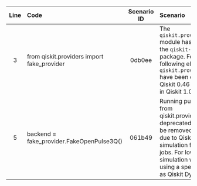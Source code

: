 | Line | Code | Scenario ID | Scenario | Artifact | Refactoring |
| :--: | :--- | :---------: | :------- | :------- | :---------- |
| 3 | from qiskit.providers import fake_provider | 0db0ee | The `qiskit.providers.fake_provider` module has been migrated to the `qiskit-ibm-runtime` Python package. For this reason, the following elements in the `qiskit.providers.fake_provider` have been deprecated as of Qiskit 0.46 and will be removed in Qiskit 1.0. | qiskit.providers.fake_provider | from qiskit_ibm_runtime import fake_provider |
| 5 | backend = fake_provider.FakeOpenPulse3Q() | 061b49 | Running pulse jobs on backends from qiskit.providers.fake_provider is deprecated, and all support will be removed in Qiskit 1.0. This is due to Qiskit Aer removing its simulation functionality for such jobs. For low-level Hamiltonian-simulation workloads, consider using a specialised library such as Qiskit Dynamics. | fake_provider.FakeOpenPulse3Q | |